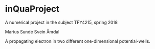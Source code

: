 # inQuaProject
A numerical project in the subject TFY4215, spring 2018 

Marius Sunde  Svein Åmdal

A propagating electron in two different one-dimensional potential-wells.
